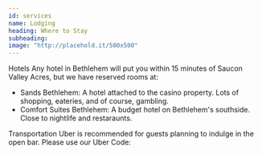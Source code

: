 ```yaml
---
id: services
name: Lodging
heading: Where to Stay
subheading: 
image: "http://placehold.it/500x500"
---
```


Hotels
Any hotel in Bethlehem will put you within 15 minutes of Saucon Valley Acres, but we have reserved rooms at: 
- Sands Bethlehem: A hotel attached to the casino property. Lots of shopping, eateries, and of course, gambling. 
- Comfort Suites Bethlehem: A budget hotel on Bethlehem's southside. Close to nightlife and restaraunts. 

Transportation
Uber is recommended for guests planning to indulge in the open bar. Please use our Uber Code:
